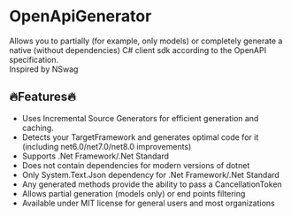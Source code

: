 # OpenApiGenerator
Allows you to partially (for example, only models) or completely generate a native (without dependencies) C# client sdk according to the OpenAPI specification.  
Inspired by NSwag

## 🔥Features🔥
- Uses Incremental Source Generators for efficient generation and caching.
- Detects your TargetFramework and generates optimal code for it (including net6.0/net7.0/net8.0 improvements)
- Supports .Net Framework/.Net Standard
- Does not contain dependencies for modern versions of dotnet
- Only System.Text.Json dependency for .Net Framework/.Net Standard
- Any generated methods provide the ability to pass a CancellationToken
- Allows partial generation (models only) or end points filtering
- Available under MIT license for general users and most organizations
